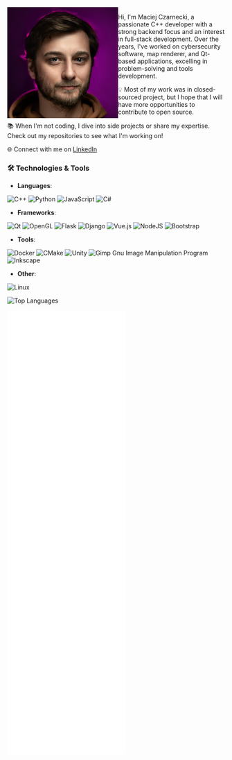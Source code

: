 <img src="maciej-czarnecki-2025.png" align="left" width="256px"/>

Hi, I'm Maciej Czarnecki, a passionate C++ developer with a strong backend focus and an interest in full-stack development. Over the years, I've worked on cybersecurity software, map renderer, and Qt-based applications, excelling in problem-solving and tools development.

💡 Most of my work was in closed-sourced project, but I hope that I will have more opportunities to contribute to open source.

📚 When I'm not coding, I dive into side projects or share my expertise. Check out my repositories to see what I'm working on!

🌐 Connect with me on [LinkedIn](https://www.linkedin.com/in/maciejczarnecki/)

### 🛠️ Technologies & Tools
- **Languages**: 

![C++](https://img.shields.io/badge/c++-%2300599C.svg?style=for-the-badge&logo=c%2B%2B&logoColor=white)
![Python](https://img.shields.io/badge/python-3670A0?style=for-the-badge&logo=python&logoColor=ffdd54)
![JavaScript](https://img.shields.io/badge/javascript-%23323330.svg?style=for-the-badge&logo=javascript&logoColor=%23F7DF1E)
![C#](https://img.shields.io/badge/c%23-%23239120.svg?style=for-the-badge&logo=csharp&logoColor=white)

- **Frameworks**:

![Qt](https://img.shields.io/badge/Qt-%23217346.svg?style=for-the-badge&logo=Qt&logoColor=white)
![OpenGL](https://img.shields.io/badge/OpenGL-%23FFFFFF.svg?style=for-the-badge&logo=opengl)
![Flask](https://img.shields.io/badge/flask-%23000.svg?style=for-the-badge&logo=flask&logoColor=white)
![Django](https://img.shields.io/badge/django-%23092E20.svg?style=for-the-badge&logo=django&logoColor=white)
![Vue.js](https://img.shields.io/badge/vuejs-%2335495e.svg?style=for-the-badge&logo=vuedotjs&logoColor=%234FC08D)
![NodeJS](https://img.shields.io/badge/node.js-6DA55F?style=for-the-badge&logo=node.js&logoColor=white)
![Bootstrap](https://img.shields.io/badge/bootstrap-%238511FA.svg?style=for-the-badge&logo=bootstrap&logoColor=white)


- **Tools**: 

![Docker](https://img.shields.io/badge/docker-%230db7ed.svg?style=for-the-badge&logo=docker&logoColor=white)
![CMake](https://img.shields.io/badge/CMake-%23008FBA.svg?style=for-the-badge&logo=cmake&logoColor=white)
![Unity](https://img.shields.io/badge/unity-%23000000.svg?style=for-the-badge&logo=unity&logoColor=white)
![Gimp Gnu Image Manipulation Program](https://img.shields.io/badge/Gimp-657D8B?style=for-the-badge&logo=gimp&logoColor=FFFFFF)
![Inkscape](https://img.shields.io/badge/Inkscape-e0e0e0?style=for-the-badge&logo=inkscape&logoColor=080A13)

- **Other**: 

![Linux](https://img.shields.io/badge/Linux-FCC624?style=for-the-badge&logo=linux&logoColor=black)

<!-- Source: https://github.com/Ileriayo/markdown-badges  -->

<!-- Still working on this -->
<!-- ![GitHub stats](https://github-readme-stats.vercel.app/api?username=McCzarny&show_icons=true&theme=radical) -->


![Top Languages](https://github-readme-stats.vercel.app/api/top-langs/?username=McCzarny&layout=compact&theme=dark)

![Metrics](github-metrics.svg)
